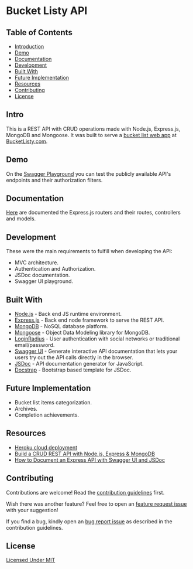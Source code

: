 # Bucket Listy API

## Table of Contents

- [Introduction]
- [Demo]
- [Documentation]
- [Development]
- [Built With]
- [Future Implementation]
- [Resources]
- [Contributing]
- [License]


## Intro

This is a REST API with CRUD operations made with Node.js, Express.js, MongoDB and Mongoose. It was built to serve a [bucket list web app] at [BucketListy.com].


## Demo

On the [Swagger Playground] you can test the publicly available API's endpoints and their authorization filters.


## Documentation

[Here](https://bucketlisty-api.herokuapp.com/docs/jsdoc) are documented the Express.js routers and their routes, controllers and models.


## Development
 
 These were the main requirements to fulfill when developing the API:

- MVC architecture.
- Authentication and Authorization.
- JSDoc documentation.
- Swagger UI playground.


## Built With
- [Node.js] - Back end JS runtime environment.
- [Express.js] - Back end node framework to serve the REST API.
- [MongoDB] - NoSQL database platform.
- [Mongoose] - Object Data Modeling library for MongoDB.
- [LoginRadius] - User authentication with social networks or traditional email/password.
- [Swagger UI] - Generate interactive API documentation that lets your users try out the API calls directly in the browser.
- [JSDoc] - API documentation generator for JavaScript.
- [Docstrap] - Bootstrap based template for JSDoc.


## Future Implementation

- Bucket list items categorization.
- Archives.
- Completion achievements.


## Resources
- [Heroku cloud deployment]
- [Build a CRUD REST API with Node.js, Express & MongoDB]
- [How to Document an Express API with Swagger UI and JSDoc]


## Contributing

Contributions are welcome! Read the [contribution guidelines](/contributing.md) first.

Wish there was another feature? Feel free to open an [feature request issue](/../../issues/new?assignees=Correia-jpv&labels=enhancement&template=feature-request.md&title=%5BREQUEST%5D) with your suggestion!

If you find a bug, kindly open an [bug report issue](/../../issues/new?assignees=Correia-jpv&labels=bug&template=bug_report.md&title=%5BBUG%5D) as described in the contribution guidelines.


## License

[Licensed Under MIT]


<!-- Links -->

  <!-- Table of Contents -->
  [Introduction]:#Intro
  [Resources]:#resources
  [Contributing]:#contributing
  [License]:#License
  [Demo]:#Demo
  [Built With]:#built-with
  [Future Implementation]:#future-implementation
  [Development]:#Development
  [Documentation]:#documentation

  <!-- Intro -->
  [bucket list web app]:https://github.com/Correia-jpv/Bucket-Listy

  <!-- Resources -->
  [LoginRadius]:https://loginradius.com/docs/developer/tutorial/node-js
  [Node.js]:https://nodejs.org/
  [MongoDB]:https://mongodb.com/
  [Express.js]:https://expressjs.com/
  [Mongoose]:https://mongoosejs.com/
  [Heroku cloud deployment]:https://www.heroku.com/nodejs
  [Build a CRUD REST API with Node.js, Express & MongoDB]:https://www.bezkoder.com/node-express-mongodb-crud-rest-api/
  [How to Document an Express API with Swagger UI and JSDoc]:https://dev.to/kabartolo/how-to-document-an-express-api-with-swagger-ui-and-jsdoc-50do
  [Swagger UI]:https://swagger.io/tools/swagger-ui/
  [JSDoc]:https://jsdoc.app/
  [Docstrap]:https://github.com/docstrap/docstrap

  <!-- Contributing -->
  [issue]:https://github.com/correia-jpv/Bucket-Listy/issues/new

  <!-- Demo -->
  [BucketListy.com]:https://bucketlisty.com/
  [Swagger Playground]:https://bucketlisty-api.herokuapp.com/docs

  
  <!-- License -->
  [Licensed Under MIT]:https://spdx.org/licenses/MIT.html
